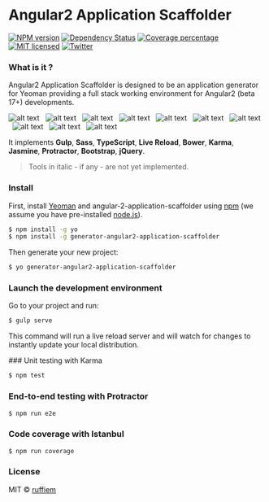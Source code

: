 # Angular2 Application Scaffolder

[![NPM version][npm-image]][npm-url] [![Dependency Status][daviddm-image]][daviddm-url] [![Coverage percentage][coveralls-image]][coveralls-url]  [![MIT licensed](https://img.shields.io/badge/license-MIT-blue.svg)](https://github.com/ruffiem/generator-angular2-application-scaffolder/blob/master/LICENSE)   [![Twitter](https://img.shields.io/twitter/url/https/github.com/ruffiem/generator-gulp-angular2.svg?style=social)](https://twitter.com/intent/tweet?text=Angular2-application-scaffolder:&url=http://ow.ly/4nbJ8f)

### What is it ?
Angular2 Application Scaffolder is designed to be an application generator for Yeoman providing a full stack working environment for Angular2 (beta 17+) developments.

![alt text][gulp] &nbsp; ![alt text][sass] &nbsp; ![alt text][typescript] &nbsp; ![alt text][live-reload] &nbsp; ![alt text][bower] &nbsp; ![alt text][karma] &nbsp; ![alt text][jasmine] &nbsp; ![alt text][protractor] &nbsp; ![alt text][bootstrap] &nbsp; ![alt text][jquery]

It implements **Gulp**, **Sass**, **TypeScript**, **Live Reload**, **Bower**, **Karma**, **Jasmine**, **Protractor**, **Bootstrap**, **jQuery**.

> Tools in italic - if any - are not yet implemented.

### Install

First, install [Yeoman](http://yeoman.io) and angular-2-application-scaffolder using [npm](https://www.npmjs.com/) (we assume you have pre-installed [node.js](https://nodejs.org/)).

```bash
$ npm install -g yo
$ npm install -g generator-angular2-application-scaffolder
```

Then generate your new project:

```bash
$ yo generator-angular2-application-scaffolder
```

### Launch the development environment

Go to your project and run:

````bash
$ gulp serve
````

This command will run a live reload server and will watch for changes to instantly update your local distribution.

### Unit testing with Karma

````bash
$ npm test
````

### End-to-end testing with Protractor

````bash
$ npm run e2e
````

### Code coverage with Istanbul

````bash
$ npm run coverage
````

### License

MIT © [ruffiem](mailto:ruffiem@gmail.com)

[yo]: https://pbs.twimg.com/profile_images/3786155988/46ea2dd8b1bdd31a8ba61044cb5b6ebe_normal.png "Yeoman"
[gulp]: https://pbs.twimg.com/profile_images/417078109075034112/iruTC031_normal.png "Gulp"
[sass]: https://pbs.twimg.com/profile_images/583681608269471744/jCR2zNJV_normal.png "Sass"
[typescript]: https://pbs.twimg.com/profile_images/2660272602/87a5a0fdc86455c3f94b0b0eebfdb1b9_normal.png "TypeScript"
[live-reload]: https://pbs.twimg.com/profile_images/1650346891/128_normal.png "Live Reload"
[bower]: https://pbs.twimg.com/profile_images/3536632979/66db62603f426a8fc6664081811be6d4_normal.png "Bower"
[karma]: https://pbs.twimg.com/profile_images/420262386352652288/TidYGd6a_normal.png "Karma"
[jasmine]: https://pbs.twimg.com/profile_images/378800000228414878/7c0b595409af531b9cdeb07f8c513e8b_normal.png "Jasmine"
[protractor]: https://pbs.twimg.com/profile_images/444227625389531136/qYHM6E5V_normal.png "Protractor"
[bootstrap]: https://pbs.twimg.com/profile_images/378800000195279414/f8404a9d719c7ffce1478ba1a50036f9_normal.png "Bootstrap"
[jquery]: http://jomboom.com/images/jquery.png "jQuery"

[npm-image]: https://badge.fury.io/js/generator-angular2-application-scaffolder.svg
[npm-url]: https://npmjs.org/package/generator-angular2-application-scaffolder
[daviddm-image]: https://david-dm.org/ruffiem/generator-angular2-application-scaffolder.svg?theme=shields.io
[daviddm-url]: https://david-dm.org/ruffiem/generator-angular2-application-scaffolder
[coveralls-image]: https://coveralls.io/repos/ruffiem/generator-angular2-application-scaffolder/badge.svg
[coveralls-url]: https://coveralls.io/r/ruffiem/generator-angular2-application-scaffolder
